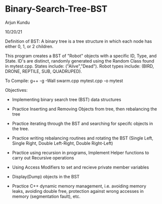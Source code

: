 # Binary-Search-Tree-BST

Arjun Kundu

10/20/21

Definition of BST: A binary tree is a tree structure in which each node has either 0, 1, or 2 children.

This program creates a BST of "Robot" objects with a specific ID, Type, and State. ID's are distinct, randomly generated using the Random Class found in mytest.cpp. States include: ("Alive","Dead"). Robot types include: (BIRD, DRONE, REPTILE, SUB, QUADRUPED).

To Compile: g++ -g -Wall swarm.cpp mytest.cpp -o mytest

Objectives:

- Implementing binary search tree (BST) data structures

- Practice Inserting and Removing Objects from tree, then rebalancing the tree

- Practice iterating through the BST and searching for specifc objects in the tree.

- Practice writing rebalancing routines and rotating the BST (Single Left, Single Right, Double Left-Right, Double Right-Left)

- Practice using recursion in programs, Implement Helper functions to carry out Recursive operations

- Using Access Modifiers to set and recieve private member variables

- Display(Dump) objects in the BST

- Practice C++ dynamic memory management, i.e. avoiding memory leaks, avoiding double free, protection against wrong accesses in memory (segmentation fault), etc.
